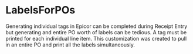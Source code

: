 # LabelsForPOs
Generating individual tags in Epicor can be completed during Receipt Entry but generating and entire PO worth of labels can be tedious.  A tag must be printed for each individual line item.  This customization was created to pull in an entire PO and print all the labels simultaneously.
